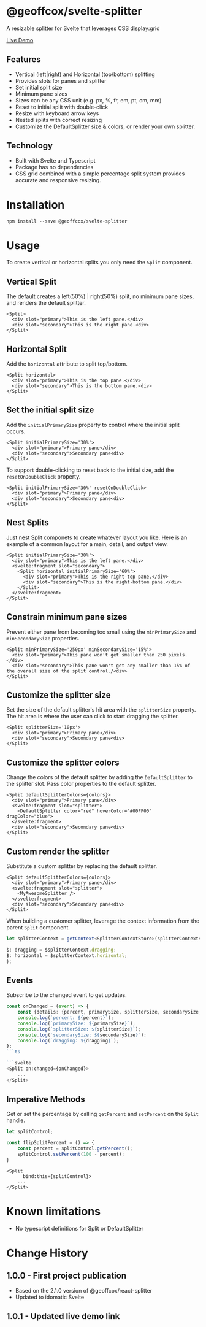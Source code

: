 # @geoffcox/svelte-splitter

A resizable splitter for Svelte that leverages CSS display:grid

[Live Demo](https://geoffcox.github.io/demos/svelte-splitter)

## Features
- Vertical (left|right) and Horizontal (top/bottom) splitting
- Provides slots for panes and splitter
- Set initial split size
- Minimum pane sizes
- Sizes can be any CSS unit (e.g. px, %, fr, em, pt, cm, mm)
- Reset to initial split with double-click
- Resize with keyboard arrow keys
- Nested splits with correct resizing
- Customize the DefaultSplitter size & colors, or render your own splitter.

## Technology
- Built with Svelte and Typescript
- Package has no dependencies
- CSS grid combined with a simple percentage split system provides accurate and responsive resizing.

# Installation

```
npm install --save @geoffcox/svelte-splitter
```
# Usage

To create vertical or horizontal splits you only need the `Split` component.

## Vertical Split
The default creates a left(50%) | right(50%) split, no minimum pane sizes, and renders the default splitter.

```svelte
<Split>
  <div slot="primary">This is the left pane.</div>
  <div slot="secondary">This is the right pane.<div>
</Split>
```

## Horizontal Split
Add the `horizontal` attribute to split top/bottom.

```svelte
<Split horizontal>
  <div slot="primary">This is the top pane.</div>
  <div slot="secondary">This is the bottom pane.<div>
</Split>
```

## Set the initial split size
Add the `initialPrimarySize` property to control where the initial split occurs.

```svelte
<Split initialPrimarySize='30%'>
  <div slot="primary">Primary pane</div>
  <div slot="secondary">Secondary pane<div>
</Split>
```

To support double-clicking to reset back to the initial size, add the `resetOnDoubleClick` property.

```svelte
<Split initialPrimarySize='30%' resetOnDoubleClick>
  <div slot="primary">Primary pane</div>
  <div slot="secondary">Secondary pane<div>
</Split>
```

## Nest Splits
Just nest Split componets to create whatever layout you like.
Here is an example of a common layout for a main, detail, and output view.

```svelte
<Split initialPrimarySize='30%'>
  <div slot="primary">This is the left pane.</div>
  <svelte:fragment slot="secondary">
    <Split horizontal initialPrimarySize='60%'>
      <div slot="primary">This is the right-top pane.</div>
      <div slot="secondary">This is the right-bottom pane.</div>
    </Split>
  </svelte:fragment>
</Split>
```
## Constrain minimum pane sizes
Prevent either pane from becoming too small using the `minPrimarySize` and `minSecondarySize` properties.

```svelte
<Split minPrimarySize='250px' minSecondarySize='15%'>
  <div slot="primary">This pane won't get smaller than 250 pixels.</div>
  <div slot="secondary">This pane won't get any smaller than 15% of the overall size of the split control./<div>
</Split>
```

## Customize the splitter size
Set the size of the default splitter's hit area with the `splitterSize` property.
The hit area is where the user can click to start dragging the splitter.

```svelte
<Split splitterSize='10px'>
  <div slot="primary">Primary pane</div>
  <div slot="secondary">Secondary pane<div>
</Split>
```
## Customize the splitter colors
Change the colors of the default splitter by adding the `DefaultSplitter` to the splitter slot.
Pass color properties to the default splitter.

```svelte
<Split defaultSplitterColors={colors}>
  <div slot="primary">Primary pane</div>
  <svelte:fragment slot="splitter">
    <DefaultSplitter color="red" hoverColor="#00FF00" dragColor="blue">
  </svelte:fragment>
  <div slot="secondary">Secondary pane<div>
</Split>
```
## Custom render the splitter
Substitute a custom splitter by replacing the default splitter.

```svelte
<Split defaultSplitterColors={colors}>
  <div slot="primary">Primary pane</div>
  <svelte:fragment slot="splitter">
    <MyAwesomeSplitter />
  </svelte:fragment>
  <div slot="secondary">Secondary pane<div>
</Split>
```

When building a customer splitter, leverage the context information from the parent `Split` component.

```ts
let splitterContext = getContext<SplitterContextStore>(splitterContextKey);

$: dragging = $splitterContext.dragging;
$: horizontal = $splitterContext.horizontal;
};
```

## Events
Subscribe to the changed event to get updates.

```ts
const onChanged = (event) => {
    const {details: {percent, primarySize, splitterSize, secondarySize, dragging}} = event;
    console.log(`percent: ${percent}`);
    console.log(`primarySize: ${primarySize}`);
    console.log(`splitterSize: ${splitterSize}`);
    console.log(`secondarySize: ${secondarySize}`);
    console.log(`dragging: ${dragging}`);
};
```ts

```svelte
<Split on:changed={onChanged}>
    ...
</Split>
```
## Imperative Methods
Get or set the percentage by calling `getPercent` and `setPercent` on the `Split` handle.

```ts
let splitControl;

const flipSplitPercent = () => {
    const percent = splitControl.getPercent();
    splitControl.setPercent(100 - percent);
}
```

```svelte
<Split      
      bind:this={splitControl}>
    ...
</Split>
```

# Known limitations

- No typescript definitions for Split or DefaultSplitter

# Change History

## 1.0.0 - First project publication
- Based on the 2.1.0 version of @geoffcox/react-splitter
- Updated to idomatic Svelte

## 1.0.1 - Updated live demo link